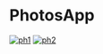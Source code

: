 # PhotosApp
<a href="https://ibb.co/2yKv2kq"><img src="https://i.ibb.co/2yKv2kq/ph1.png" alt="ph1" border="0"></a> <a href="https://ibb.co/LCkC8wD"><img src="https://i.ibb.co/LCkC8wD/ph2.png" alt="ph2" border="0"></a>
